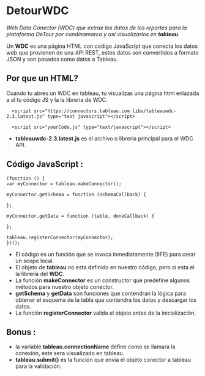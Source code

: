 # **DetourWDC**
*Web Data Conector (WDC) que extrae los datos de los reportes para la plataforma DeTour por cundinamarca y así visualizarlos en **tableau**.*

Un **WDC** es una página HTML con codigo JavaScript que conecta los datos web que provienen de una API REST, estos datos son convertidos a formato JSON y son pasados como datos a Tableau.

## Por que un HTML?

Cuando tu abres un WDC en tableau, tu visualizas una página html enlazada a al tu código JS y la la libreria de WDC.

      <script src="https://connectors.tableau.com libs/tableauwdc-2.3.latest.js" type="text javascript"></script>

      <script src="yourCode.js" type="text/javascript"></script>

* **tableauwdc-2.3.latest.js** es el archivo o libreria principal para el WDC API. 

## Código JavaScript :

    (function () {
    var myConnector = tableau.makeConnector();

    myConnector.getSchema = function (schemaCallback) {

    };

    myConnector.getData = function (table, doneCallback) {

    };

    tableau.registerConnector(myConnector);
    })();

* El código es un función que se invoca inmediatamente (IIFE) para crear un scope local.
* El objeto de **tableau** no esta definido en nuestro código, pero si esta el la libreria del **WDC**.
* La función **makeConnector** es un constructor que predefine algunos métodos para nuestro objeto conector.
* **getSchema** y **getData** son funciones que contendran la lógica para obtener el esquema de la tabla que contendra los datos y descargar los datos.
* La función **registerConnector** valida el objeto antes de la inicialización.

## Bonus :

+ la variable **tableau.connectionName** define como se llamara la conexión, este sera visualizado en tableau.
+ **tableau.submit()** es la función que envia el objeto conector a tableau para la validación.
